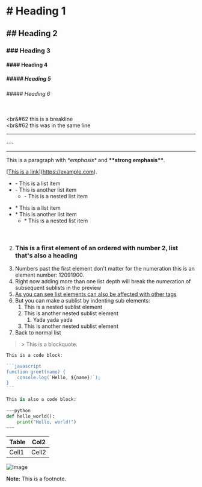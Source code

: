 # # Heading 1

## ## Heading 2

### ### Heading 3

#### #### Heading 4

##### ##### Heading 5

###### ##### Heading 6


<br>&lt;br&#62 this is a breakline <br>&lt;br&#62 this was in the same line

---

&#45;&#45;&#45; 

---

This is a paragraph with *&#42;emphasis&#42;* and **&#42;&#42;strong emphasis&#42;&#42;**.

[[This is a link](https://example.com)](https://example.com).

- &#45; This is a list item
- &#45; This is another list item
  - &#45; This is a nested list item
    
* &#42; This is a list item
* &#42; This is another list item
  * &#42; This is a nested list item

<br>

2. ### This is a first element of an ordered with number 2, list that's also a heading
12091900. Numbers past the first element don't matter for the numeration this is an element number: 12091900&#46;
2. Right now adding more than one list depth will break the numeration of subsequent sublists in the preview
3. [As you can see list elements can also be affected with other tags](https://www.youtube.com/watch?v=dQw4w9WgXcQ)
1. But you can make a sublist by indenting sub elements:
      1. This is a nested sublist element
      2. This is another nested sublist element
         1. Yada yada yada
      2. This is another nested sublist element
3. Back to normal list


> &#62; This is a blockquote.

~~~javascript
This is a code block:

```javascript
function greet(name) {
    console.log(`Hello, ${name}!`);
}
```
~~~

```python
This is also a code block:
 
~~~python
def hello_world():
    print("Hello, world!")
~~~

```

| Table | Col2  |
|-------|-------|
| Cell1 | Cell2 |


![Image](SmigorX/MDPreview/blob/master/ProfessionalPainter.png)

**Note:** This is a footnote.
